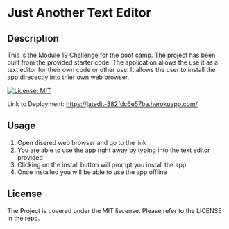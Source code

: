 # Just Another Text Editor

## Description

This is the Module 19 Challenge for the boot camp. The project has been built from the provided starter code. The application allows the use it as a text editor for their own code or other use. It allows the user to install the app direcectly into thier own web browser. 

[![License: MIT](https://img.shields.io/badge/License-MIT-yellow.svg)](https://opensource.org/licenses/MIT)

Link to Deployment: https://jatedit-382fdc6e57ba.herokuapp.com/

## Usage

1. Open disered web browser and go to the link
2. You are able to use the app right away by typing into the text editor provided
3. Clicking on the install button will prompt you install the app
4. Once installed you will be able to use the app offline 

## License
 
The Project is covered under the MIT liscense. Please refer to the LICENSE in the repo.
